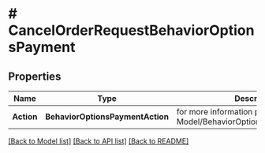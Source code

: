 # # CancelOrderRequestBehaviorOptionsPayment


## Properties 


Name | Type | Description | Notes
------------ | ------------- | ------------- | -------------
**Action**| **BehaviorOptionsPaymentAction** |  for more information please, see Model/BehaviorOptionsPaymentAction.php  | [optional]


[[Back to Model list]](../../README.md#models) [[Back to API list]](../../README.md#endpoints) [[Back to README]](../../README.md)

